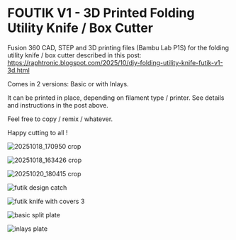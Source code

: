 # FOUTIK V1 - 3D Printed Folding Utility Knife / Box Cutter

Fusion 360 CAD, STEP and 3D printing files (Bambu Lab P1S) for the folding utility knife / box cutter described in this post: https://raphtronic.blogspot.com/2025/10/diy-folding-utility-knife-futik-v1-3d.html

Comes in 2 versions: Basic or with Inlays.

It can be printed in place, depending on filament type / printer. See details and instructions in the post above.

Feel free to copy / remix / whatever.

Happy cutting to all !

![20251018_170950 crop](https://github.com/user-attachments/assets/d4247bbc-e059-40e4-a070-ad5c81257597)

![20251018_163426 crop](https://github.com/user-attachments/assets/f00ab0af-6d3c-42e6-b442-82436b091d3f)

![20251020_180415 crop](https://github.com/user-attachments/assets/93a15433-45ef-40b9-a43d-e3b1f010462e)

![futik design catch](https://github.com/user-attachments/assets/788c04f2-a0db-45a1-a8d9-2d395beaa40a)

![futik knife with covers 3](https://github.com/user-attachments/assets/dc76e09d-0553-4490-817a-d4891317ff96)

![basic split plate](https://github.com/user-attachments/assets/99edde70-6a29-4a31-9ce7-547ed3efe557)

![inlays plate](https://github.com/user-attachments/assets/6f93ed10-942a-4e2b-8107-fcbbab947fe2)

